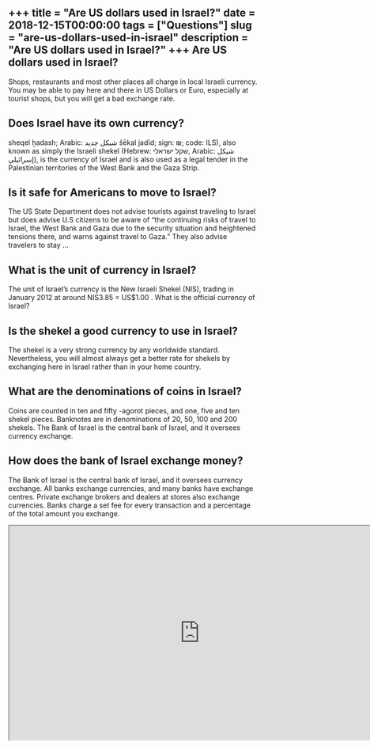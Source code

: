 +++
title = "Are US dollars used in Israel?"
date = 2018-12-15T00:00:00
tags = ["Questions"]
slug = "are-us-dollars-used-in-israel"
description = "Are US dollars used in Israel?"
+++
Are US dollars used in Israel?
------------------------------

Shops, restaurants and most other places all charge in local Israeli currency. You ‎may be able to pay here and there in US Dollars or Euro, especially at tourist shops, but you will get a bad ‎exchange rate.

Does Israel have its own currency?
----------------------------------

sheqel ẖadash; Arabic: شيكل جديد‎ šēkal jadīd; sign: ₪; code: ILS), also known as simply the Israeli shekel (Hebrew: שקל ישראלי‎, Arabic: شيكل إسرائيلي‎), is the currency of Israel and is also used as a legal tender in the Palestinian territories of the West Bank and the Gaza Strip.

Is it safe for Americans to move to Israel?
-------------------------------------------

The US State Department does not advise tourists against traveling to Israel but does advise U.S citizens to be aware of “the continuing risks of travel to Israel, the West Bank and Gaza due to the security situation and heightened tensions there, and warns against travel to Gaza.” They also advise travelers to stay …

What is the unit of currency in Israel?
---------------------------------------

The unit of Israel’s currency is the New Israeli Shekel (NIS), trading in January 2012 at around NIS3.85 = US$1.00 . What is the official currency of Israel?

Is the shekel a good currency to use in Israel?
-----------------------------------------------

The shekel is a very strong currency by any worldwide standard. Nevertheless, you will almost always get a better rate for shekels by exchanging here in Israel rather than in your home country.

What are the denominations of coins in Israel?
----------------------------------------------

Coins are counted in ten and fifty -agorot pieces, and one, five and ten shekel pieces. Banknotes are in denominations of 20, 50, 100 and 200 shekels. The Bank of Israel is the central bank of Israel, and it oversees currency exchange.

How does the bank of Israel exchange money?
-------------------------------------------

The Bank of Israel is the central bank of Israel, and it oversees currency exchange. All banks exchange currencies, and many banks have exchange centres. Private exchange brokers and dealers at stores also exchange currencies. Banks charge a set fee for every transaction and a percentage of the total amount you exchange.

<iframe allow="accelerometer; autoplay; clipboard-write; encrypted-media; gyroscope; picture-in-picture" allowfullscreen="" class="__youtube_prefs__  epyt-is-override  no-lazyload" data-no-lazy="1" data-origheight="433" data-origwidth="770" data-skipgform_ajax_framebjll="" height="433" id="_ytid_17408" loading="lazy" src="https://www.youtube.com/embed/Eg0GQBUajVc?enablejsapi=1&autoplay=0&cc_load_policy=0&cc_lang_pref=&iv_load_policy=1&loop=0&modestbranding=0&rel=1&fs=1&playsinline=0&autohide=2&theme=dark&color=red&controls=1&" title="YouTube player" width="770"></iframe>